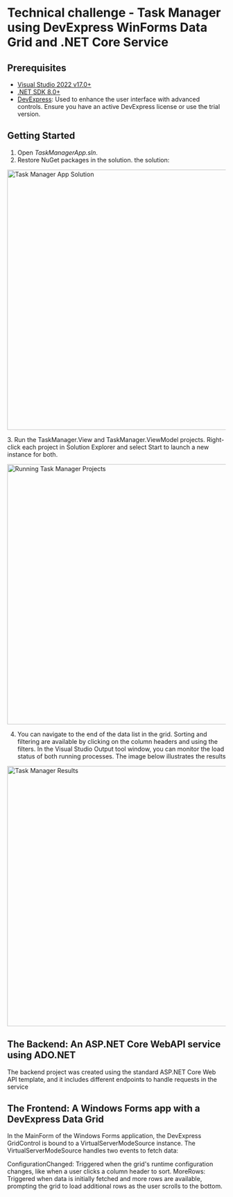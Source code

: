 # Technical challenge - Task Manager using DevExpress WinForms Data Grid and .NET Core Service

## Prerequisites

- [Visual Studio 2022 v17.0+](https://visualstudio.microsoft.com/vs/)
- [.NET SDK 8.0+](https://dotnet.microsoft.com/en-us/download/dotnet)
- [DevExpress](https://www.devexpress.com/): Used to enhance the user interface with advanced controls. Ensure you have an active DevExpress license or use the trial version. 

## Getting Started

1. Open *TaskManagerApp.sln*.
2. Restore NuGet packages in the solution. the solution:

<p align="left">
  <img src="https://github.com/user-attachments/assets/cccf3cc8-351c-4fa7-89f6-92b15390371f" alt="Task Manager App Solution" width="600">
</p>
3. Run the TaskManager.View and TaskManager.ViewModel projects. Right-click each project in Solution Explorer and select Start to launch a new instance for both.

<p align="left">
  <img src="https://github.com/user-attachments/assets/7c67a7c4-0f4a-40fb-a4cf-da243a170b66" alt="Running Task Manager Projects" width="600">
</p>

4. You can navigate to the end of the data list in the grid. Sorting and filtering are available by clicking on the column headers and using the filters. In the Visual Studio Output tool window, you can monitor the load status of both running processes. The image below illustrates the results

<p align="left"> 
  <img src="https://github.com/user-attachments/assets/b4adfe0e-6ac2-43aa-aeb4-01b02a1f3374" alt="Task Manager Results" width="600"> 
</p>

## The Backend: An ASP.NET Core WebAPI service using ADO.NET </h1>
The backend project was created using the standard ASP.NET Core Web API template, and it includes different endpoints to handle requests in the service

## The Frontend: A Windows Forms app with a DevExpress Data Grid

In the MainForm of the Windows Forms application, the DevExpress GridControl is bound to a VirtualServerModeSource instance. The VirtualServerModeSource handles two events to fetch data:

ConfigurationChanged: Triggered when the grid's runtime configuration changes, like when a user clicks a column header to sort.
MoreRows: Triggered when data is initially fetched and more rows are available, prompting the grid to load additional rows as the user scrolls to the bottom.
